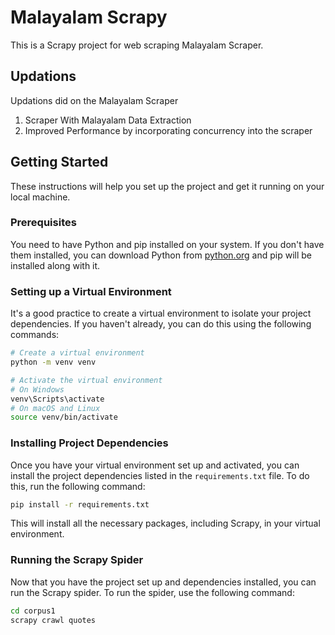 # Malayalam Scrapy 

This is a Scrapy project for web scraping Malayalam Scraper.


## Updations

Updations did on the Malayalam Scraper
1. Scraper With Malayalam Data Extraction
2. Improved Performance by incorporating concurrency into the scraper

## Getting Started

These instructions will help you set up the project and get it running on your local machine.

### Prerequisites

You need to have Python and pip installed on your system. If you don't have them installed, you can download Python from [python.org](https://www.python.org/downloads/) and pip will be installed along with it.

### Setting up a Virtual Environment

It's a good practice to create a virtual environment to isolate your project dependencies. If you haven't already, you can do this using the following commands:

```bash
# Create a virtual environment
python -m venv venv

# Activate the virtual environment
# On Windows
venv\Scripts\activate
# On macOS and Linux
source venv/bin/activate
```

### Installing Project Dependencies

Once you have your virtual environment set up and activated, you can install the project dependencies listed in the `requirements.txt` file. To do this, run the following command:

```bash
pip install -r requirements.txt
```

This will install all the necessary packages, including Scrapy, in your virtual environment.

### Running the Scrapy Spider

Now that you have the project set up and dependencies installed, you can run the Scrapy spider. To run the spider, use the following command:

```bash
cd corpus1
scrapy crawl quotes
```


